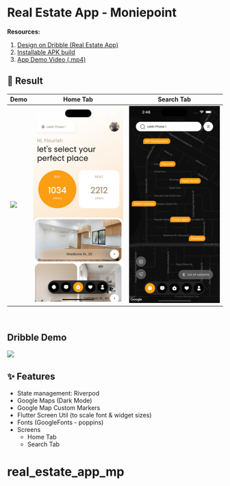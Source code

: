 # Real Estate App - Moniepoint

<b>Resources:</b>

1. [Design on Dribble (Real Estate App)](https://dribbble.com/shots/real-estate-app)
2. [Installable APK build](https://drive.google.com/file/d/17Xs2XvDtnlqH6Ix9txJP23BpIQxpwcqF/view?usp=sharing)
3. [App Demo Video (.mp4)](https://drive.google.com/file/d/17GirAAW5-0elQUVqn_kNXftDlV9sa5eq/view?usp=sharing)

## 📸 Result

| Demo                                                   | Home Tab                                    | Search Tab                                  |
| ------------------------------------------------------ | ------------------------------------------- | ------------------------------------------- |
| <img src="ss/real_estate_app_mp_demo.gif" width="300"> | <img src="ss/screenshot-1.png" width="300"> | <img src="ss/screenshot-2.png" width="300"> |

<br>

## Dribble Demo

<img src="ss/dribble_demo.gif">

<br>

## ✨ Features

- State management: Riverpod
- Google Maps (Dark Mode)
- Google Map Custom Markers
- Flutter Screen Util (to scale font & widget sizes)
- Fonts (GoogleFonts - poppins)
- Screens
  - Home Tab
  - Search Tab
# real_estate_app_mp
